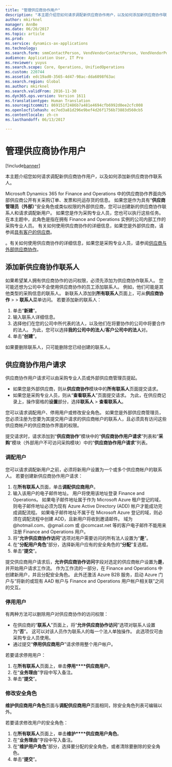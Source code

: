 ```yaml
---
title: "管理供应商协作用户"
description: "本主题介绍您如何请求调配新供应商协作用户，以及如何添加新供应商协作联系人。"
author: mkirknel
manager: AnnBe
ms.date: 06/20/2017
ms.topic: article
ms.prod: 
ms.service: dynamics-ax-applications
ms.technology: 
ms.search.form: smmContactPerson, VendVendorContactPerson, VendVendorPortalUser
audience: Application User, IT Pro
ms.reviewer: yuyus
ms.search.scope: Core, Operations, UnifiedOperations
ms.custom: 220744
ms.assetid: edc19ad0-3565-4d47-98ac-dda6098f63ac
ms.search.region: Global
ms.author: mkirknel
ms.search.validFrom: 2016-11-30
ms.dyn365.ops.version: Version 1611
ms.translationtype: Human Translation
ms.sourcegitcommit: 869151f2486b7a481e4694cfb6992d0ee2cfc008
ms.openlocfilehash: ec7ed3a81d296e9bef4d26f1756b73883d560cb5
ms.contentlocale: zh-cn
ms.lasthandoff: 06/13/2017

---
```


# <a name="manage-vendor-collaboration-users"></a>管理供应商协作用户

[!include[banner](../includes/banner.md)]


本主题介绍您如何请求调配新供应商协作用户，以及如何添加新供应商协作联系人。 

Microsoft Dynamics 365 for Finance and Operations 中的供应商协作界面向外部供应商公开有关采购订单、发票和托运存货的信息。 如果您是作为具有“**供应商管理员（外部）**”安全角色或类似权限的外部供应商，您可以创建新的供应商协作联系人和请求调配新用户。 如果您是作为采购专业人员，您也可以执行这些任务。 在本主题中，此角色是指在拥有 Finance and Operations 实例的公司内部工作的采购专业人员。 有关如何使用供应商协作的详细信息，如果您是外部供应商，请参阅[具有客户的供应商](vendor-collaboration-work-customers-dynamics-365-operations.md)。  

。有关如何使用供应商协作的详细信息，如果您是采购专业人员，请参阅[供应商与外部供应商协作](vendor-collaboration-work-external-vendors.md)。

## <a name="add-new-vendor-collaboration-contacts"></a>添加新供应商协作联系人
如果希望某人拥有供应商协作的访问权限，必须先添加为供应商协作联系人。 您可能还想为公司中不会使用供应商协作的员工添加联系人。 例如，他们可能是其他类型的采购信息的联系人。 新联系人添加到**所有联系人**页面上，可从**供应商协作** &gt; > **联系人**菜单访问。 若要添加新的联系人：

1.  单击“**新建**”。
2.  输入联系人详细信息。
3.  选择他们在您的公司中所代表的法人，以及他们在将要协作的公司中将要合作的法人。 为此，您可以选择**我的公司中的法人**/**客户公司中的法人**对。
4.  单击“**创建**”。

如果要删除联系人，只可能删除您已经创建的联系人。

## <a name="vendor-collaboration-user-requests"></a>供应商协作用户请求
供应商协作用户请求可以由采购专业人员或外部供应商管理员提起。

-   如果您是外部供应商，则从**供应商协作**模块中的**所有联系人**页面提交请求。
-   如果您是采购专业人员，则从“**查看联系人**”页面提交请求。 为此，在供应商记录上，操作窗格的**设置**部分，选择**联系人** &gt; **查看联系人**。

您可以请求调配用户、停用用户或修改安全角色。 如果您是外部供应商管理员，您必须注册为您要为其提交用户请求的供应商帐户的联系人，且必须具有访问这些供应商帐户的供应商协作界面的权限。  

提交请求时，请求添加到“**供应商协作**”模块中的“**供应商协作用户请求**”列表和“**采购**”模块（外部用户不可访问采购模块）中的“**供应商协作用户请求**”列表。

### <a name="provision-a-user"></a>调配用户

您可以请求调配新用户之前，必须将新用户设置为一个或多个供应商帐户的联系人。 若要创建新供应商协作用户请求：

1.  在**所有联系人**页面，单击**调配供应商用户**。
2.  输入该用户的电子邮件地址。 用户将使用该地址登录 Finance and Operations。 如果电子邮件地址属于作为 Microsoft Azure 租户登记的域，则电子邮件地址必须为现有 Azure Active Directory (ADD) 帐户才能成功完成调配流程。 如果电子邮件地址不属于在 Microsoft Azure 登记的域，则必须在调配流程中创建 ADD，且新用户将收到邀请邮件。 域为 @hotmail.com、@gmail.com 或 @comcast.net 等的客户电子邮件不能用来注册 Finance and Operations 用户。
3.  将“**允许供应商协作访问**”选项对用户需要访问的所有法人设置为“**是**”。
4.  在“**分配用户角色**”部分，选择新用户应有的安全角色的“**分配**”复选框。
5.  单击“**提交**”。

提交供应商用户请求后，**允许供应商协作访问**字段对选定的供应商帐户设置为**是**，并开始用户请求工作流。 作为工作流的一部分，在 Finance and Operations 中创建新用户，并且分配安全角色。 此外还激活 Azure B2B 服务，启动 Azure 门户与“将新的或现有 AAD 帐户与 Finance and Operations 用户帐户相关联”之间的交互。

### <a name="inactivate-a-user"></a>停用用户

有两种方法可以删除用户对供应商协作的访问权限：

-   在供应商的“**联系人**”页面上，将“**允许供应商协作访问**”选项对联系人设置为“**否**”。 这可以对该人员作为联系人的每一个法人单独操作。 此选项仅可由采购专业人员使用。
-   通过提交“**停用供应商用户**”请求停用整个用户帐户。

若要请求停用用户：

1.  在**所有联系人**页面上，单击**停用****供应商用户**。
2.  在“**业务理由**”字段中写入备注。
3.  单击“**提交**”。

### <a name="modify-security-roles"></a>修改安全角色

**维护供应商用户角色**页面与**调配供应商用户**页面相同，除安全角色列表可编辑以外。  

若要请求修改用户的安全角色：

1.  在**所有联系人**页面上，单击**维护****供应商用户角色**。
2.  在“**业务理由**”字段中写入备注。
3.  在“**维护用户角色**”部分，选择要分配的安全角色，或者清除要删除的安全角色。
4.  单击“**提交**”。





